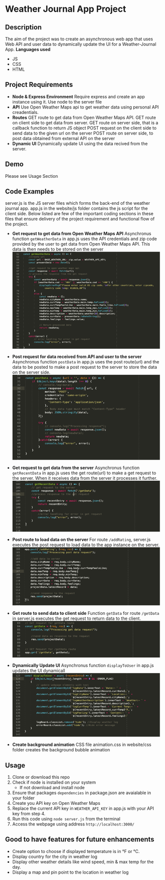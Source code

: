 # Weather Journal App Project

## Description
The aim of the project was to create an asynchronous web app that uses Web API and user data to dynamically update the UI for a Weather-Journal App.
**Languages used**
- JS
- CSS
- HTML

## Project Requirements
- **Node & Express Environment**
	Require express and create an app instance using it.
	Use node to the server file
- **API**
	Use Open Weather Maps api to get weather data using personal API creadentials.
- **Routes**
	GET route to get data from Open Weather Maps API.
	GET route on client side to get data from server.
	GET route on server side, that is a callback function to return JS object
	POST request on the client side to send data to the given url on the server
	POST route on server side, to post data obtained from external API on the server
- **Dynamic UI**
	Dynamically update UI using the data recived from the server.

## Demo
Please see Usage Section

## Code Examples
server.js is the JS server files which forms the back-end of the weather journal app.
app.js in the website/js folder contains the js script for the client side.
Below listed are few of the important coding sections in these files that ensure delivery of
the project requirement and functional flow of the project.

- **Get request to get data from Open Weather Maps API**
Asynchronus function ```getWeatherData``` in app.js uses the API credentials and zip code provided by the user to get data from Open Weather Maps API. This data is then needs to be stored on the server
![getWeatherData function](website/images/getWeatherData.png)

- **Post request for data received from API and user to the server**
Asynchronus function ```postData``` in app.js uses the post route(url) and the data to be posted to make a post request to the server to store the data on the server side.
![postData function](website/images/postData.png)

- **Get request to get data from the server**
Asynchronus function ```getRecentData``` in app.js uses the get route(url) to make a get request to the server. When it receives data from the server it processes it further.
![getRecentData function](website/images/getRecentData.png)

- **Post route to load data on the server**
For route ```/addRating```, server.js executes the post request to load data to the app instance on the server.
![addRating function](website/images/addRating.png)

- **Get route to send data to client side**
Function ```getData``` for route ```/getData``` in server.js executes the get request to return data to the client.
![getData function](website/images/getData.png)

- **Dynamically Update UI**
Asynchronus function ```displayToUser``` in app.js updates the UI dynamicall
![displayToUser function](website/images/displayToUser.png)

- **Create background animation**
CSS file animation.css in website/css folder creates the background bubble animation

## Usage
1. Clone or download this repo
2. Check if node is installed on your system
	- If not download and install node
3. Ensure that packages ```dependencies``` in package.json are avaialable in your folder
4. Create you API key on Open Weather Maps
5. Replace the current API key in `WEATHER_API_KEY` in app.js with your API key from step 4.
6. Run this code using `node server.js` from the terminal
7. Access the webpage using address `http://localhost:3000/`

## Good to have features for future enhancements
- Create option to choose if displayed temperature is in °F or °C.
- Display country for the city in weather log
- Display other weather details like wind speed, min & max temp for the day.
- Display a map and pin point to the location in weather log